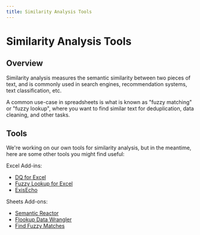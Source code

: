 ```yaml
---
title: Similarity Analysis Tools
---
```


# Similarity Analysis Tools

## Overview

Similarity analysis measures the semantic similarity between two pieces of text, and is commonly used in search engines, recommendation systems, text classification, etc. 

A common use-case in spreadsheets is what is known as "fuzzy matching" or "fuzzy lookup", where you want to find similar text for deduplication, data cleaning, and other tasks.

## Tools

We're working on our own tools for similarity analysis, but in the meantime, here are some other tools you might find useful:

Excel Add-ins:
- [DQ for Excel](https://appsource.microsoft.com/en-us/product/office/WA200004513?tab=Overview)
- [Fuzzy Lookup for Excel](https://appsource.microsoft.com/en-us/product/office/WA200004933?tab=Overview)
- [ExisEcho](https://appsource.microsoft.com/en-us/product/office/WA104376231?tab=Overview)

Sheets Add-ons:
- [Semantic Reactor](https://workspace.google.com/marketplace/app/semantic_reactor/509042860915)
- [Flookup Data Wrangler](https://workspace.google.com/marketplace/app/flookup_data_wrangler/593806014962)
- [Find Fuzzy Matches](https://workspace.google.com/marketplace/app/find_fuzzy_matches/225415879714)